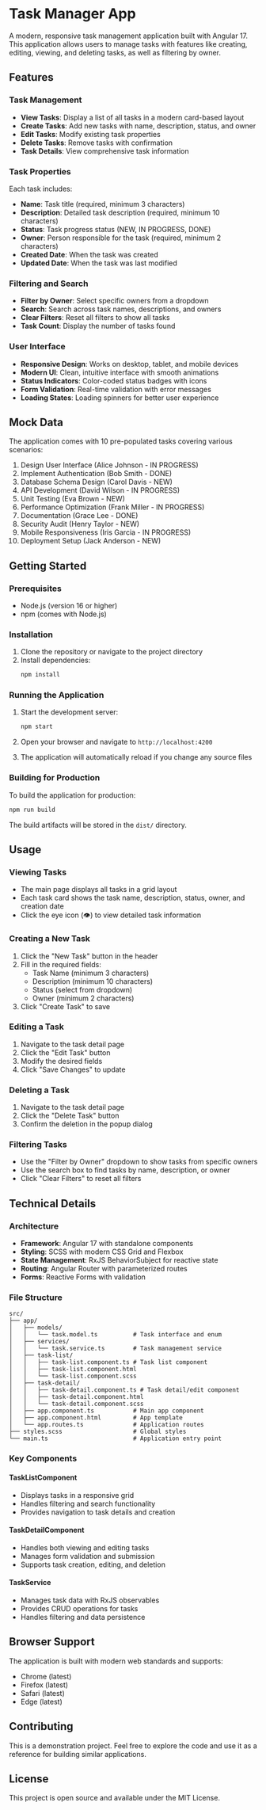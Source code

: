 # Task Manager App

A modern, responsive task management application built with Angular 17. This application allows users to manage tasks with features like creating, editing, viewing, and deleting tasks, as well as filtering by owner.

## Features

### Task Management
- **View Tasks**: Display a list of all tasks in a modern card-based layout
- **Create Tasks**: Add new tasks with name, description, status, and owner
- **Edit Tasks**: Modify existing task properties
- **Delete Tasks**: Remove tasks with confirmation
- **Task Details**: View comprehensive task information

### Task Properties
Each task includes:
- **Name**: Task title (required, minimum 3 characters)
- **Description**: Detailed task description (required, minimum 10 characters)
- **Status**: Task progress status (NEW, IN PROGRESS, DONE)
- **Owner**: Person responsible for the task (required, minimum 2 characters)
- **Created Date**: When the task was created
- **Updated Date**: When the task was last modified

### Filtering and Search
- **Filter by Owner**: Select specific owners from a dropdown
- **Search**: Search across task names, descriptions, and owners
- **Clear Filters**: Reset all filters to show all tasks
- **Task Count**: Display the number of tasks found

### User Interface
- **Responsive Design**: Works on desktop, tablet, and mobile devices
- **Modern UI**: Clean, intuitive interface with smooth animations
- **Status Indicators**: Color-coded status badges with icons
- **Form Validation**: Real-time validation with error messages
- **Loading States**: Loading spinners for better user experience

## Mock Data

The application comes with 10 pre-populated tasks covering various scenarios:
1. Design User Interface (Alice Johnson - IN PROGRESS)
2. Implement Authentication (Bob Smith - DONE)
3. Database Schema Design (Carol Davis - NEW)
4. API Development (David Wilson - IN PROGRESS)
5. Unit Testing (Eva Brown - NEW)
6. Performance Optimization (Frank Miller - IN PROGRESS)
7. Documentation (Grace Lee - DONE)
8. Security Audit (Henry Taylor - NEW)
9. Mobile Responsiveness (Iris Garcia - IN PROGRESS)
10. Deployment Setup (Jack Anderson - NEW)

## Getting Started

### Prerequisites
- Node.js (version 16 or higher)
- npm (comes with Node.js)

### Installation

1. Clone the repository or navigate to the project directory
2. Install dependencies:
   ```bash
   npm install
   ```

### Running the Application

1. Start the development server:
   ```bash
   npm start
   ```

2. Open your browser and navigate to `http://localhost:4200`

3. The application will automatically reload if you change any source files

### Building for Production

To build the application for production:

```bash
npm run build
```

The build artifacts will be stored in the `dist/` directory.

## Usage

### Viewing Tasks
- The main page displays all tasks in a grid layout
- Each task card shows the task name, description, status, owner, and creation date
- Click the eye icon (👁️) to view detailed task information

### Creating a New Task
1. Click the "New Task" button in the header
2. Fill in the required fields:
   - Task Name (minimum 3 characters)
   - Description (minimum 10 characters)
   - Status (select from dropdown)
   - Owner (minimum 2 characters)
3. Click "Create Task" to save

### Editing a Task
1. Navigate to the task detail page
2. Click the "Edit Task" button
3. Modify the desired fields
4. Click "Save Changes" to update

### Deleting a Task
1. Navigate to the task detail page
2. Click the "Delete Task" button
3. Confirm the deletion in the popup dialog

### Filtering Tasks
- Use the "Filter by Owner" dropdown to show tasks from specific owners
- Use the search box to find tasks by name, description, or owner
- Click "Clear Filters" to reset all filters

## Technical Details

### Architecture
- **Framework**: Angular 17 with standalone components
- **Styling**: SCSS with modern CSS Grid and Flexbox
- **State Management**: RxJS BehaviorSubject for reactive state
- **Routing**: Angular Router with parameterized routes
- **Forms**: Reactive Forms with validation

### File Structure
```
src/
├── app/
│   ├── models/
│   │   └── task.model.ts          # Task interface and enum
│   ├── services/
│   │   └── task.service.ts        # Task management service
│   ├── task-list/
│   │   ├── task-list.component.ts # Task list component
│   │   ├── task-list.component.html
│   │   └── task-list.component.scss
│   ├── task-detail/
│   │   ├── task-detail.component.ts # Task detail/edit component
│   │   ├── task-detail.component.html
│   │   └── task-detail.component.scss
│   ├── app.component.ts           # Main app component
│   ├── app.component.html         # App template
│   └── app.routes.ts              # Application routes
├── styles.scss                    # Global styles
└── main.ts                        # Application entry point
```

### Key Components

#### TaskListComponent
- Displays tasks in a responsive grid
- Handles filtering and search functionality
- Provides navigation to task details and creation

#### TaskDetailComponent
- Handles both viewing and editing tasks
- Manages form validation and submission
- Supports task creation, editing, and deletion

#### TaskService
- Manages task data with RxJS observables
- Provides CRUD operations for tasks
- Handles filtering and data persistence

## Browser Support

The application is built with modern web standards and supports:
- Chrome (latest)
- Firefox (latest)
- Safari (latest)
- Edge (latest)

## Contributing

This is a demonstration project. Feel free to explore the code and use it as a reference for building similar applications.

## License

This project is open source and available under the MIT License.
